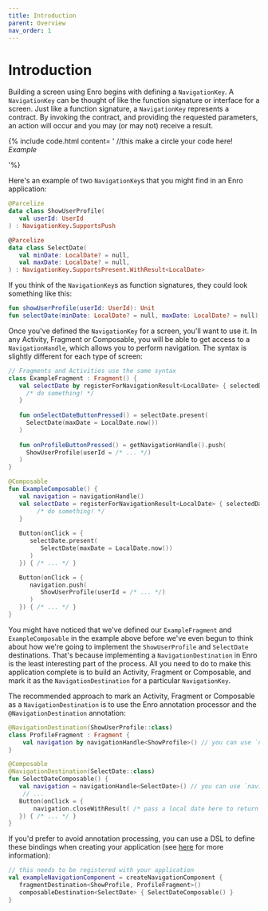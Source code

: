 ```yaml
---
title: Introduction
parent: Overview
nav_order: 1
---
```

# Introduction
Building a screen using Enro begins with defining a `NavigationKey`. A `NavigationKey` can be thought of like the function signature or interface for a screen. Just like a function signature, a `NavigationKey` represents a contract. By invoking the contract, and providing the requested parameters, an action will occur and you may (or may not) receive a result. 

{% include code.html content=
'
//this make a circle
your code here! <i class="btn">Example</i> 

'%}

Here's an example of two `NavigationKey`s that you might find in an Enro application:
```kotlin
@Parcelize
data class ShowUserProfile(
   val userId: UserId
) : NavigationKey.SupportsPush

@Parcelize
data class SelectDate(
   val minDate: LocalDate? = null,
   val maxDate: LocalDate? = null,
) : NavigationKey.SupportsPresent.WithResult<LocalDate>
```

If you think of the `NavigationKey`s as function signatures, they could look something like this:
```kotlin
fun showUserProfile(userId: UserId): Unit
fun selectDate(minDate: LocalDate? = null, maxDate: LocalDate? = null): LocalDate
```

Once you've defined the `NavigationKey` for a screen, you'll want to use it. In any Activity, Fragment or Composable, you will be able to get access to a `NavigationHandle`, which allows you to perform navigation. The syntax is slightly different for each type of screen: 
```kotlin
// Fragments and Activities use the same syntax
class ExampleFragment : Fragment() {
   val selectDate by registerForNavigationResult<LocalDate> { selectedDate: LocalDate -> 
     /* do something! */ 
   }
   
   fun onSelectDateButtonPressed() = selectDate.present(
     SelectDate(maxDate = LocalDate.now())
   )
   
   fun onProfileButtonPressed() = getNavigationHandle().push(
     ShowUserProfile(userId = /* ... */)
   )
}

@Composable
fun ExampleComposable() {
   val navigation = navigationHandle()
   val selectDate = registerForNavigationResult<LocalDate> { selectedDate: LocalDate -> 
        /* do something! */ 
   }
   
   Button(onClick = {
      selectDate.present(
         SelectDate(maxDate = LocalDate.now())
      )
   }) { /* ... */ }

   Button(onClick = {
      navigation.push(
         ShowUserProfile(userId = /* ... */)
      )
   }) { /* ... */ }
}
```

You might have noticed that we've defined our `ExampleFragment` and `ExampleComposable` in the example above before we've even begun to think about how we're going to implement the `ShowUserProfile` and `SelectDate` destinations. That's because implementing a `NavigationDestination` in Enro is the least interesting part of the process. All you need to do to make this application complete is to build an Activity, Fragment or Composable, and mark it as the `NavigationDestination` for a particular `NavigationKey`.

The recommended approach to mark an Activity, Fragment or Composable as a `NavigationDestination` is to use the Enro annotation processor and the `@NavigationDestination` annotation:
```kotlin
@NavigationDestination(ShowUserProfile::class)
class ProfileFragment : Fragment {
    val navigation by navigationHandle<ShowProfile>() // you can use `navigation.key` will be the ShowUserProfile instance used to open this destination
}

@Composable
@NavigationDestination(SelectDate::class)
fun SelectDateComposable() { 
   val navigation = navigationHandle<SelectDate>() // you can use `navigation.key` will be the SelectDate instance used to open this destination
    // ...
   Button(onClick = {
       navigation.closeWithResult( /* pass a local date here to return that as a result */ )
   }) { /* ... */ }
}
```

If you'd prefer to avoid annotation processing, you can use a DSL to define these bindings when creating your application (see [here]() for more information):
```kotlin
// this needs to be registered with your application
val exampleNavigationComponent = createNavigationComponent {
   fragmentDestination<ShowProfile, ProfileFragment>() 
   composableDestination<SelectDate> { SelectDateComposable() }
}
```
